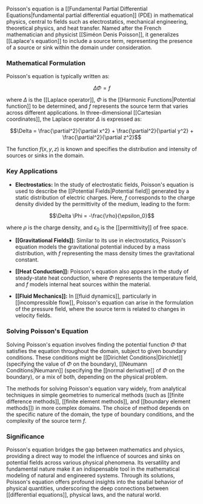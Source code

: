 Poisson's equation is a [[Fundamental Partial Differential Equations|fundamental partial differential equation]] (PDE) in mathematical physics, central to fields such as electrostatics, mechanical engineering, theoretical physics, and heat transfer. Named after the French mathematician and physicist [[Siméon Denis Poisson]], it generalizes [[Laplace's equation]] to include a source term, representing the presence of a source or sink within the domain under consideration.

### Mathematical Formulation

Poisson's equation is typically written as:

$$\Delta \Phi = f$$

where $\Delta$ is the [[Laplace operator]], $\Phi$ is the [[Harmonic Functions|Potential function]] to be determined, and $f$ represents the source term that varies across different applications. In three-dimensional [[Cartesian coordinates]], the Laplace operator $\Delta$ is expressed as:

$$\Delta = \frac{\partial^2}{\partial x^2} + \frac{\partial^2}{\partial y^2} + \frac{\partial^2}{\partial z^2}$$

The function $f(x, y, z)$ is known and specifies the distribution and intensity of sources or sinks in the domain.

### Key Applications

- **Electrostatics:** In the study of electrostatic fields, Poisson's equation is used to describe the [[Potential Fields|Potential field]] generated by a static distribution of electric charges. Here, $f$ corresponds to the charge density divided by the permittivity of the medium, leading to the form:

$$\Delta \Phi = -\frac{\rho}{\epsilon_0}$$

where $\rho$ is the charge density, and $\epsilon_0$ is the [[permittivity]] of free space.

- **[[Gravitational Fields]]:** Similar to its use in electrostatics, Poisson's equation models the gravitational potential induced by a mass distribution, with $f$ representing the mass density times the gravitational constant.

- **[[Heat Conduction]]:** Poisson's equation also appears in the study of steady-state heat conduction, where $\Phi$ represents the temperature field, and $f$ models internal heat sources within the material.

- **[[Fluid Mechanics]]:** In [[fluid dynamics]], particularly in [[incompressible flow]], Poisson's equation can arise in the formulation of the pressure field, where the source term is related to changes in velocity fields.

### Solving Poisson's Equation

Solving Poisson's equation involves finding the potential function $\Phi$ that satisfies the equation throughout the domain, subject to given boundary conditions. These conditions might be [[Dirichlet Conditions|Dirichlet]] (specifying the value of $\Phi$ on the boundary), [[Neumann Conditions|Neumann]] (specifying the [[normal derivative]] of $\Phi$ on the boundary), or a mix of both, depending on the physical problem.

The methods for solving Poisson's equation vary widely, from analytical techniques in simple geometries to numerical methods (such as [[finite difference methods]], [[finite element methods]], and [[boundary element methods]]) in more complex domains. The choice of method depends on the specific nature of the domain, the type of boundary conditions, and the complexity of the source term $f$.

### Significance

Poisson's equation bridges the gap between mathematics and physics, providing a direct way to model the influence of sources and sinks on potential fields across various physical phenomena. Its versatility and fundamental nature make it an indispensable tool in the mathematical modeling of natural and engineered systems. Through its solutions, Poisson's equation offers profound insights into the spatial behavior of physical quantities, underscoring the deep connections between [[differential equations]], physical laws, and the natural world.